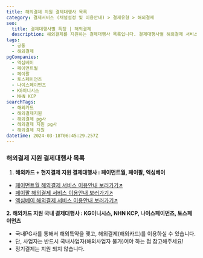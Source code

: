 ```yaml
---
title: 해외결제 지원 결제대행사 목록
category: 결제서비스 (채널설정 및 이용안내) > 결제유형 > 해외결제
seo:
  title: 결제대행사별 특징 | 해외결제
  description: 해외결제를 지원하는 결제대행사 목록입니다. 결제대행사별 해외결제 서비스를 비교,검토하시어 이용하실 결제대행사를 결정하시기 바랍니다.
tags:
  - 공통
  - 해외결제
pgCompanies:
  - 엑심베이
  - 페이먼트월
  - 페이팔
  - 토스페이먼츠
  - 나이스페이먼츠
  - KG이니시스
  - NHN KCP
searchTags:
  - 해외카드
  - 해외결제지원
  - 해외결제 pg사
  - 헤외결제 지원 pg사
  - 해외결제 지원
datetime: 2024-03-18T06:45:29.257Z
---
```


<Callout content="해외결제를 지원하는 결제대행사 목록과 그 특징을 안내드립니다." />

### **해외결제 지원 결제대행사 목록**

1. **해외카드 + 현지결제 지원 결제대행사 : 페이먼트월, 페이팔, 엑심베이**

- [페이먼트월 해외결제 서비스 이용안내 보러가기↗](/content/paymentwall-international)
- [페이팔 해외결제 서비스 이용안내 보러가기↗](/content/paypal-international)
- [엑심베이 해외결제 서비스 이용안내 보러가기↗](/content/eximbay-international)

**2. 해외카드 지원 국내 결제대행사 :  KG이니시스, NHN KCP, 나이스페이먼츠, 토스페이먼츠**

- 국내PG사를 통해서 해외특약을 맺고, 해외결제(해외카드)를 이용하실 수 있습니다.
- 단, 사업자는 반드시 국내사업자(해외사업자 불가)여야 하는 점 참고해주세요!
- 정기결제는 지원 되지 않습니다.

